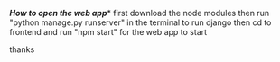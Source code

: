 ***How to open the web app****
first download the node modules
then run "python manage.py runserver" in the terminal to run django
then cd to frontend and run "npm start" for the web app to start

thanks
